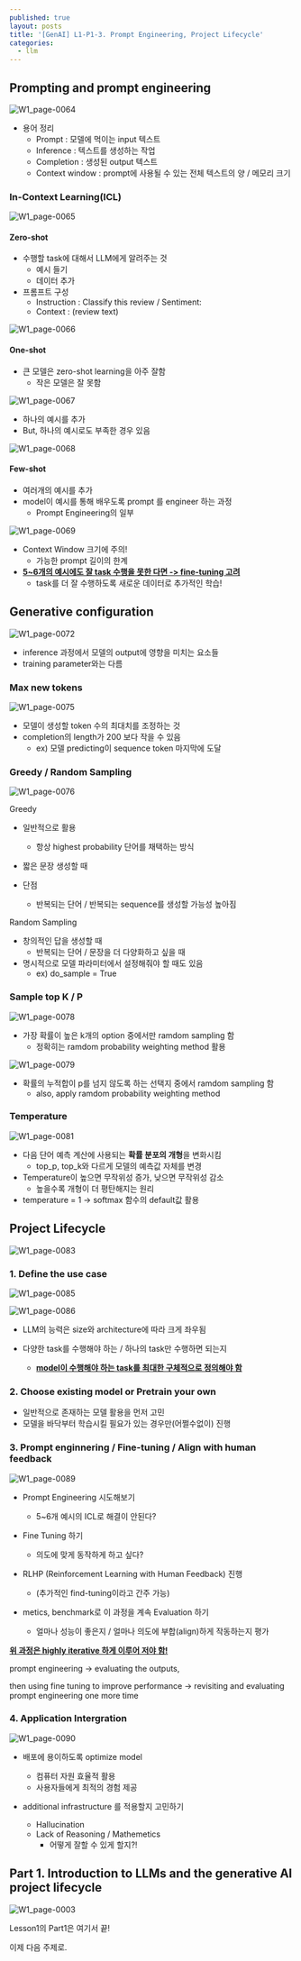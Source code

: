 ```yaml
---
published: true
layout: posts
title: '[GenAI] L1-P1-3. Prompt Engineering, Project Lifecycle'
categories: 
  - llm
---
```




## Prompting and prompt engineering

![W1_page-0064](../../assets/img/2023-07-17-lesson-1-3/W1_page-0064.jpg)

- 용어 정리
	- Prompt : 모델에 먹이는 input 텍스트
	- Inference : 텍스트를 생성하는 작업
	- Completion : 생성된 output 텍스트
	- Context window : prompt에 사용될 수 있는 전체 텍스트의 양 / 메모리 크기



### In-Context Learning(ICL)

![W1_page-0065](../../assets/img/2023-07-17-lesson-1-3/W1_page-0065.jpg)

#### Zero-shot

- 수행할 task에 대해서 LLM에게 알려주는 것
	- 예시 들기
	- 데이터 추가
- 프롬프트 구성
	- Instruction : Classify this review / Sentiment:
	- Context : (review text)



![W1_page-0066](../../assets/img/2023-07-17-lesson-1-3/W1_page-0066.jpg)

#### One-shot

- 큰 모델은 zero-shot learning을 아주 잘함
	- 작은 모델은 잘 못함

![W1_page-0067](../../assets/img/2023-07-17-lesson-1-3/W1_page-0067.jpg)

- 하나의 예시를 추가
- But, 하나의 예시로도 부족한 경우 있음

![W1_page-0068](../../assets/img/2023-07-17-lesson-1-3/W1_page-0068.jpg)

#### Few-shot

- 여러개의 예시를 추가
- model이 예시를 통해 배우도록 prompt 를 engineer 하는 과정
	- Prompt Engineering의 일부

![W1_page-0069](../../assets/img/2023-07-17-lesson-1-3/W1_page-0069.jpg)

- Context Window 크기에 주의!
	- 가능한 prompt 길이의 한계
- **<u>5~6개의 예시에도 잘 task 수행을 못한 다면 -> fine-tuning 고려</u>**
	- task를 더 잘 수행하도록 새로운 데이터로 추가적인 학습!



## Generative configuration

![W1_page-0072](../../assets/img/2023-07-17-lesson-1-3/W1_page-0072.jpg)

- inference 과정에서 모델의 output에 영향을 미치는 요소들
-  training parameter와는 다름



### Max new tokens

![W1_page-0075](../../assets/img/2023-07-17-lesson-1-3/W1_page-0075.jpg)

- 모델이 생성할 token 수의 최대치를 조정하는 것
- completion의 length가 200 보다 작을 수 있음
	- ex) 모델 predicting이 sequence token 마지막에 도달



### Greedy / Random Sampling

![W1_page-0076](../../assets/img/2023-07-17-lesson-1-3/W1_page-0076.jpg)

Greedy

- 일반적으로 활용
	- 항상 highest probability 단어를 채택하는 방식
- 짧은 문장 생성할 때

- 단점
	- 반복되는 단어 / 반복되는 sequence를 생성할 가능성 높아짐



Random Sampling

- 창의적인 답을 생성할 때
	- 반복되는 단어 / 문장을 더 다양화하고 싶을 때
- 명시적으로 모델 파라미터에서 설정해줘야 할 때도 있음
	- ex) do_sample = True



### Sample top K / P

![W1_page-0078](../../assets/img/2023-07-17-lesson-1-3/W1_page-0078.jpg)

- 가장 확률이 높은 k개의 option 중에서만 ramdom sampling 함
	- 정확히는 ramdom probability weighting method 활용



![W1_page-0079](../../assets/img/2023-07-17-lesson-1-3/W1_page-0079.jpg)

- 확률의 누적합이 p를 넘지 않도록 하는 선택지 중에서 ramdom sampling 함
	- also, apply ramdom probability weighting method



### Temperature

![W1_page-0081](../../assets/img/2023-07-17-lesson-1-3/W1_page-0081.jpg)

- 다음 단어 예측 계산에 사용되는 **확률 분포의 개형**을 변화시킴
	- top_p, top_k와 다르게 모델의 예측값 자체를 변경
- Temperature이 높으면 무작위성 증가, 낮으면 무작위성 감소
	- 높을수록 개형이 더 평탄해지는 원리
- temperature = 1 -> softmax 함수의 default값 활용



## Project Lifecycle

![W1_page-0083](../../assets/img/2023-07-17-lesson-1-3/W1_page-0083.jpg)



### 1. Define the use case

![W1_page-0085](../../assets/img/2023-07-17-lesson-1-3/W1_page-0085.jpg)

![W1_page-0086](../../assets/img/2023-07-17-lesson-1-3/W1_page-0086.jpg)

- LLM의 능력은 size와 architecture에 따라 크게 좌우됨

- 다양한 task를 수행해야 하는 / 하나의 task만 수행하면 되는지
	- **<u>model이 수행해야 하는 task를 최대한 구체적으로 정의해야 함</u>**



### 2. Choose existing model or Pretrain your own

- 일반적으로 존재하는 모델 활용을 먼저 고민
- 모델을 바닥부터 학습시킬 필요가 있는 경우만(어쩔수없이) 진행



### 3. Prompt enginnering / Fine-tuning / Align with human feedback

![W1_page-0089](../../assets/img/2023-07-17-lesson-1-3/W1_page-0089.jpg)

- Prompt Engineering 시도해보기
	- 5~6개 예시의 ICL로 해결이 안된다?

- Fine Tuning 하기
	- 의도에 맞게 동작하게 하고 싶다?

- RLHP (Reinforcement Learning with Human Feedback) 진행
	- (추가적인 find-tuning이라고 간주 가능)

- metics, benchmark로 이 과정을 계속 Evaluation 하기
	- 얼마나 성능이 좋은지 / 얼마나 의도에 부합(align)하게 작동하는지 평가



**<u>위 과정은 highly iterative 하게 이루어 저야 함!</u>**

prompt engineering -> evaluating the outputs, 

then using fine tuning to improve performance -> revisiting and evaluating prompt engineering one more time



### 4. Application Intergration

![W1_page-0090](../../assets/img/2023-07-17-lesson-1-3/W1_page-0090.jpg)

- 배포에 용이하도록 optimize model
	- 컴퓨터 자원 효율적 활용
	- 사용자들에게 최적의 경험 제공

- additional infrastructure 를 적용할지 고민하기
	- Hallucination
	- Lack of Reasoning / Mathemetics
		- 어떻게 잘할 수 있게 할지?!





## Part 1. Introduction to LLMs and the generative AI project lifecycle

![W1_page-0003](../../assets/img/2023-07-17-lesson-1-3/W1_page-0003-9725265.jpg)



Lesson1의 Part1은 여기서 끝!

이제 다음 주제로.
